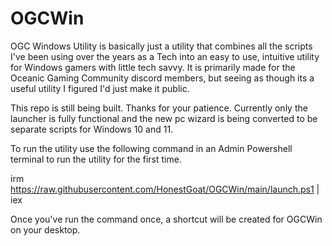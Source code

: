 # OGCWin
OGC Windows Utility is basically just a utility that combines all the scripts I've been using over the years as a Tech into
an easy to use, intuitive utility for Windows gamers with little tech savvy.
It is primarily made for the Oceanic Gaming Community discord members, but seeing as though its a useful utility I figured I'd just make it public.

This repo is still being built. Thanks for your patience.
Currently only the launcher is fully functional and the new pc wizard is being converted to be separate scripts for Windows 10 and 11.

To run the utility use the following command in an Admin Powershell terminal to run the utility for the first time.

irm https://raw.githubusercontent.com/HonestGoat/OGCWin/main/launch.ps1 | iex

Once you've run the command once, a shortcut will be created for OGCWin on your desktop.
